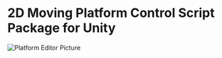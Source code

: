 # 2D Moving Platform Control Script Package for Unity

![Platform Editor Picture](http://www.alpboraorgun.com/img/game-project.jpg)
